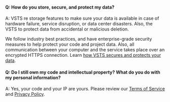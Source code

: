 #### Q:	How do you store, secure, and protect my data?

A:	VSTS re 
storage features to make sure your data is available in case 
of hardware failure, service disruption, or data center disasters. 
Also, the VSTS 
to protect data from accidental or malicious deletion. 

We follow industry best practices, and have enterprise-grade 
security measures to help protect your code and project data. 
Also, all communication between your computer and the service 
takes place over an encrypted HTTPS connection. Learn 
[how VSTS secures and protects your data](../articles/team-services-security-whitepaper.md).

#### Q:	Do I still own my code and intellectual property? What do you do with my personal information?

A:	Yes, your code and your IP are yours. Please review our 
[Terms of Service](https://go.microsoft.com/fwlink/?LinkID=266231) 
and [Privacy Policy](https://go.microsoft.com/fwlink/?LinkID=264782).
